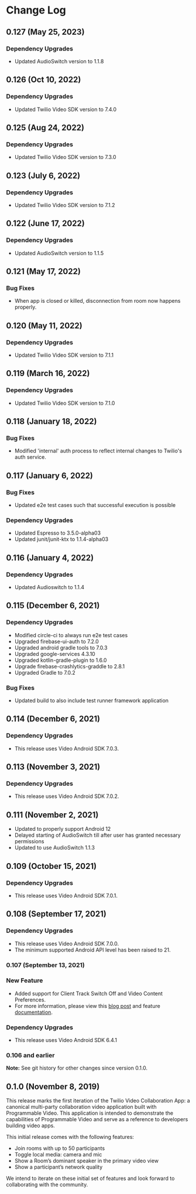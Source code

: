 # Change Log

## 0.127 (May 25, 2023)

### Dependency Upgrades

* Updated AudioSwitch version to 1.1.8


## 0.126 (Oct 10, 2022)

### Dependency Upgrades

* Updated Twilio Video SDK version to 7.4.0

## 0.125 (Aug 24, 2022)

### Dependency Upgrades

* Updated Twilio Video SDK version to 7.3.0

## 0.123 (July 6, 2022)

### Dependency Upgrades

* Updated Twilio Video SDK version to 7.1.2

## 0.122 (June 17, 2022)

### Dependency Upgrades

* Updated AudioSwitch version to 1.1.5

## 0.121 (May 17, 2022)

### Bug Fixes

* When app is closed or killed, disconnection from room now happens properly.

## 0.120 (May 11, 2022)

### Dependency Upgrades

* Updated Twilio Video SDK version to 7.1.1

## 0.119 (March 16, 2022)

### Dependency Upgrades

* Updated Twilio Video SDK version to 7.1.0

## 0.118 (January 18, 2022)

### Bug Fixes

* Modified 'internal' auth process to reflect internal changes to Twilio's auth service.


## 0.117 (January 6, 2022)

### Bug Fixes

* Updated e2e test cases such that successful execution is possible

### Dependency Upgrades

* Updated Espresso to 3.5.0-alpha03
* Updated junit/junit-ktx to 1.1.4-alpha03

## 0.116 (January 4, 2022)

### Dependency Upgrades

* Updated Audioswitch to 1.1.4

## 0.115 (December 6, 2021)

### Dependency Upgrades

* Modified circle-ci to always run e2e test cases
* Upgraded firebase-ui-auth to 7.2.0
* Upgraded  android gradle tools to 7.0.3
* Upgraded google-services 4.3.10
* Upgraded kotlin-gradle-plugin to 1.6.0
* Upgrade firebase-crashlytics-graddle to 2.8.1
* Upgraded Gradle to 7.0.2

### Bug Fixes

* Updated build to also include test runner framework application

## 0.114 (December 6, 2021)

### Dependency Upgrades

* This release uses Video Android SDK 7.0.3.

## 0.113 (November 3, 2021)

### Dependency Upgrades

* This release uses Video Android SDK 7.0.2.

## 0.111 (November 2, 2021)

* Updated to properly support Android 12
* Delayed starting of AudioSwitch till after user has granted necessary permissions
* Updated to use AudioSwitch 1.1.3

## 0.109 (October 15, 2021)

### Dependency Upgrades

* This release uses Video Android SDK 7.0.1.

## 0.108 (September 17, 2021)

### Dependency Upgrades

* This release uses Video Android SDK 7.0.0.
* The minimum supported Android API level has been raised to 21.

### 0.107 (September 13, 2021)

### New Feature

- Added support for Client Track Switch Off and Video Content Preferences.
- For more information, please view this [blog post](https://www.twilio.com/blog/improve-efficiency-multi-party-video-experiences) and feature [documentation](https://www.twilio.com/docs/video/tutorials/using-bandwidth-profile-api#understanding-clientTrackSwitchOffControl).

### Dependency Upgrades

- This release uses Video Android SDK 6.4.1


### 0.106 and earlier

**Note:** See git history for other changes since version 0.1.0.


## 0.1.0 (November 8, 2019)

This release marks the first iteration of the Twilio Video Collaboration App: a canonical multi-party collaboration video application built with Programmable Video. This application is intended to demonstrate the capabilities of Programmable Video and serve as a reference to developers building video apps.

This initial release comes with the following features:

- Join rooms with up to 50 participants
- Toggle local media: camera and mic
- Show a Room’s dominant speaker in the primary video view
- Show a participant’s network quality

We intend to iterate on these initial set of features and look forward to collaborating with the community.
